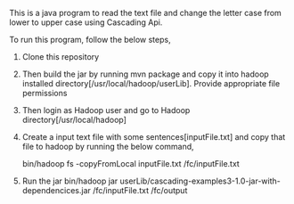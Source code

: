 This is a java program to read the text file and change the letter case from lower to upper case using Cascading Api.

To run this program, follow the below steps,

1. Clone this repository

2. Then build the jar by running mvn package and copy it into hadoop installed directory[/usr/local/hadoop/userLib]. Provide appropriate file permissions

3. Then login as Hadoop user and go to Hadoop directory[/usr/local/hadoop]

4. Create a input text file with some sentences[inputFile.txt] and copy that file to hadoop by running the below command,

      bin/hadoop fs -copyFromLocal inputFile.txt /fc/inputFile.txt

5. Run the jar
    bin/hadoop jar userLib/cascading-examples3-1.0-jar-with-dependencices.jar /fc/inputFile.txt /fc/output
